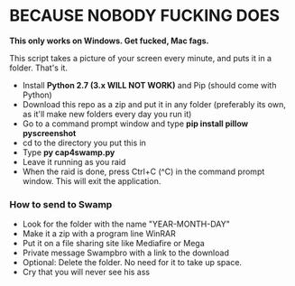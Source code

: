 # BECAUSE NOBODY FUCKING DOES

**This only works on Windows. Get fucked, Mac fags.**

This script takes a picture of your screen every minute, and puts it in a folder. That's it.

* Install **Python 2.7 (3.x WILL NOT WORK)** and Pip (should come with Python)
* Download this repo as a zip and put it in any folder (preferably its own, as it'll make new folders every day you run it)
* Go to a command prompt window and type **pip install pillow pyscreenshot**
* cd to the directory you put this in
* Type **py cap4swamp.py**
* Leave it running as you raid
* When the raid is done, press Ctrl+C (^C) in the command prompt window. This will exit the application.

### How to send to Swamp

* Look for the folder with the name "YEAR-MONTH-DAY"
* Make it a zip with a program line WinRAR
* Put it on a file sharing site like Mediafire or Mega
* Private message Swampbro with a link to the download
* Optional: Delete the folder. No need for it to take up space.
* Cry that you will never see his ass
